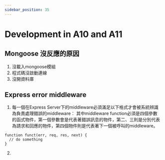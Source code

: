 ```yaml
---
sidebar_position: 35
---
```


# Development in A10 and A11


## Mongoose 沒反應的原因
1. 沒載入mongoose模組
2. 程式碼沒啟動連線
3. 沒開資料庫

## Express error middleware
1. 每一個在Express Server下的middleware必須滿足以下格式才會被系統辨識為負責處理錯誤的middleware：
其中middleware function必須是四個參數的函式物件，第一個參數會是代表著錯誤訊息的物件，第二、三則是分別代表為請求和回應的物件，第四個物件則是代表著下一個被呼叫的middleware。
```
function funct(err, req, res, next) {
  // do something
}
```

2. 
